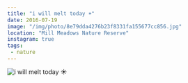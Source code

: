 ```yaml
---
title: "i will melt today ☀️"
date: 2016-07-19
image: "/img/photo/8e79dda4276b23f8331fa155677cc856.jpg"
location: "Mill Meadows Nature Reserve"
instagram: true
tags:
 - nature
---
```


![i will melt today ☀️](/img/photo/8e79dda4276b23f8331fa155677cc856.jpg)
